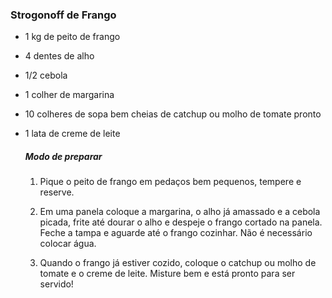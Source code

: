 ### Strogonoff de Frango

- 1 kg de peito de frango

- 4 dentes de alho

- 1/2 cebola

- 1 colher de margarina

- 10 colheres de sopa bem cheias de catchup ou molho de tomate pronto

- 1 lata de creme de leite

  ##### Modo de preparar

  1. Pique o peito de frango em pedaços bem pequenos, tempere e reserve.

  2. Em uma panela coloque a margarina, o alho já amassado e a cebola picada, frite até dourar o alho e despeje o frango cortado na panela. Feche a tampa e aguarde até o frango cozinhar. Não é necessário colocar água.

  3. Quando o frango já estiver cozido, coloque o catchup ou molho de tomate e o creme de leite. Misture bem e está pronto para ser servido!

     